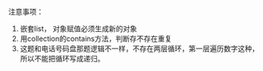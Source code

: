 注意事项：
1. 嵌套list， 对象赋值必须生成新的对象
2. 用collection的contains方法，判断存不存在重复
3. 这题和电话号码盘那题逻辑不一样，不存在两层循环，第一层遍历数字这种，所以不能把循环写成递归。